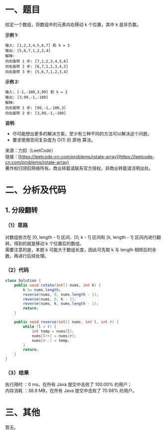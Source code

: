 # 一、题目
给定一个数组，将数组中的元素向右移动 k 个位置，其中 k 是非负数。   
    
**示例 1:**   
```
输入: [1,2,3,4,5,6,7] 和 k = 3
输出: [5,6,7,1,2,3,4]
解释:
向右旋转 1 步: [7,1,2,3,4,5,6]
向右旋转 2 步: [6,7,1,2,3,4,5]
向右旋转 3 步: [5,6,7,1,2,3,4]
```
**示例 2:**   
```
输入: [-1,-100,3,99] 和 k = 2
输出: [3,99,-1,-100]
解释: 
向右旋转 1 步: [99,-1,-100,3]
向右旋转 2 步: [3,99,-1,-100]
```
**说明:**   
- 尽可能想出更多的解决方案，至少有三种不同的方法可以解决这个问题。
- 要求使用空间复杂度为 O(1) 的 原地 算法。
    
来源：力扣（LeetCode）   
链接：[https://leetcode-cn.com/problems/rotate-array](https://leetcode-cn.com/problems/rotate-array)     
著作权归领扣网络所有。商业转载请联系官方授权，非商业转载请注明出处。    
# 二、分析及代码    
## 1. 分段翻转
### （1）思路
对数组依次在 [0, length - 1] 区间、[0, k - 1] 区间和 [k, length - 1] 区间内进行翻转，得到的就是移动 k 个位置后的数组。    
需要注意的是，本题 k 可能大于数组长度，因此可先取 k 与 length 相除后的余数，再进行后续处理。    
### （2）代码
```Java
class Solution {
    public void rotate(int[] nums, int k) {
        k %= nums.length;
        reverse(nums, 0, nums.length - 1);
        reverse(nums, 0, k - 1);
        reverse(nums, k, nums.length - 1);
        return;
    }

    public void reverse(int[] nums, int l, int r) {
        while (l < r) {
            int temp = nums[l];
            nums[l++] = nums[r];
            nums[r--] = temp;
        }
        return;
    }
}
```
### （3）结果
执行用时 ：0 ms，在所有 Java 提交中击败了 100.00% 的用户；    
内存消耗 ：38.9 MB，在所有 Java 提交中击败了 70.98% 的用户。      
# 三、其他
暂无。  
